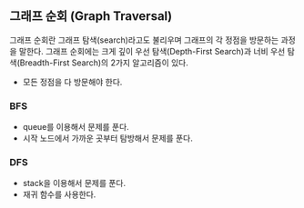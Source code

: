 ## 그래프 순회 (Graph Traversal)
그래프 순회란 그래프 탐색(search)라고도 불리우며 그래프의 각 정점을 방문하는 과정을 말한다.
그래프 순회에는 크게 깊이 우선 탐색(Depth-First Search)과 너비 우선 탐색(Breadth-First Search)의 2가지 알고리즘이 있다.

- 모든 정점을 다 방문해야 한다.

### BFS
- queue를 이용해서 문제를 푼다.
- 시작 노드에서 가까운 곳부터 탐방해서 문제를 푼다.

### DFS
- stack을 이용해서 문제를 푼다.
- 재귀 함수를 사용한다.
